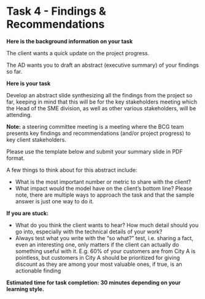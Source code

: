 # Task 4 - Findings & Recommendations

**Here is the background information on your task**

The client wants a quick update on the project progress.

The AD wants you to draft an abstract (executive summary) of your findings so far.

**Here is your task**

Develop an abstract slide synthesizing all the findings from the project so far, keeping in mind that this will be for the key stakeholders meeting which the Head of the SME division, as well as other various stakeholders, will be attending.

**Note:** a steering committee meeting is a meeting where the BCG team presents key findings and recommendations (and/or project progress) to key client stakeholders.

Please use the template below and submit your summary slide in PDF format. 

A few things to think about for this abstract include:

- What is the most important number or metric to share with the client?
- What impact would the model have on the client’s bottom line?
Please note, there are multiple ways to approach the task and that the sample answer is just one way to do it.

**If you are stuck:**

- What do you think the client wants to hear? How much detail should you go into, especially with the technical details of your work? 
- Always test what you write with the “so what?” test, i.e. sharing a fact, even an interesting one, only matters if the client can actually do something useful with it. E.g. 60% of your customers are from City A is pointless, but customers in City A should be prioritized for giving discount as they are among your most valuable ones, if true, is an actionable finding
 
**Estimated time for task completion: 30 minutes depending on your learning style.**